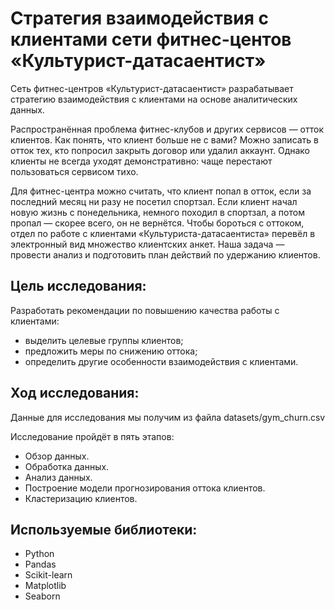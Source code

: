 # Стратегия взаимодействия с клиентами сети фитнес-центов «Культурист-датасаентист»
Сеть фитнес-центров «Культурист-датасаентист» разрабатывает стратегию взаимодействия с клиентами на основе аналитических данных.

Распространённая проблема фитнес-клубов и других сервисов — отток клиентов. Как понять, что клиент больше не с вами? Можно записать в отток тех, кто попросил закрыть договор или удалил аккаунт. Однако клиенты не всегда уходят демонстративно: чаще перестают пользоваться сервисом тихо.

Для фитнес-центра можно считать, что клиент попал в отток, если за последний месяц ни разу не посетил спортзал. Если клиент начал новую жизнь с понедельника, немного походил в спортзал, а потом пропал — скорее всего, он не вернётся. Чтобы бороться с оттоком, отдел по работе с клиентами «Культуриста-датасаентиста» перевёл в электронный вид множество клиентских анкет. Наша задача — провести анализ и подготовить план действий по удержанию клиентов.

## Цель исследования:
Разработать рекомендации по повышению качества работы с клиентами:
* выделить целевые группы клиентов;
* предложить меры по снижению оттока;
* определить другие особенности взаимодействия с клиентами.

## Ход исследования:
Данные для исследования мы получим из файла datasets/gym_churn.csv

Исследование пройдёт в пять этапов:
* Обзор данных.
* Обработка данных.
* Анализ данных.
* Построение модели прогнозирования оттока клиентов.
* Кластеризацию клиентов.

## Используемые библиотеки:
* Python
* Pandas
* Scikit-learn
* Matplotlib
* Seaborn
